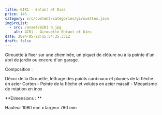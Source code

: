 ```yaml
---
title: GIR1 - Enfant et Oies
price: 145
category: src/content/categories/girouettes.json
imgSrcList:
  - src: /asset/GIR1 R.jpg
    alt: GIR1 - Girouette Enfant et Oies
date: 2024-05-22T15:54:35.331Z
draft: false
---
```


Girouette à fixer sur une cheminée, un piquet de clôture ou à la pointe d'un abri de jardin ou encore d'un garage.

Composition :

Décor de la Girouette, lettrage des points cardinaux et plumes de la flèche en acier Corten - Pointe de la flèche et volutes en acier massif - Mécanisme de rotation en inox

**Dimensions : **

Hauteur 1080 mm x largeur 760 mm
